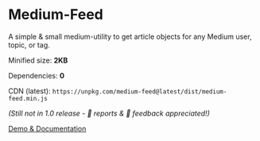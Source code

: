 # Medium-Feed

A simple & small medium-utility to get article objects for any Medium user, topic, or tag.

Minified size: **2KB**

Dependencies: **0**

CDN (latest): `https://unpkg.com/medium-feed@latest/dist/medium-feed.min.js`

_(Still not in 1.0 release - 🐞 reports & 💬 feedback appreciated!)_

[Demo & Documentation](https://ghosts.github.io/medium-feed/ "Medium-Feed Documentation")
